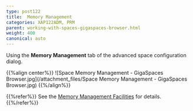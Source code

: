 ```yaml
---
type: post122
title:  Memory Management
categories: XAP122ADM, PRM
parent: working-with-spaces-gigaspaces-browser.html
weight: 400
canonical: auto
---
```


 Using the **Memory Management** tab of the advanced space configuration dialog.

{{%align center%}}
![Space Memory Management - GigaSpaces Browser.jpg](/attachment_files/Space Memory Management - GigaSpaces Browser.jpg)
{{%/align%}}

{{%refer%}}
See the [Memory Management Facilities](./memory-management-overview.html) for details.
{{%/refer%}}
